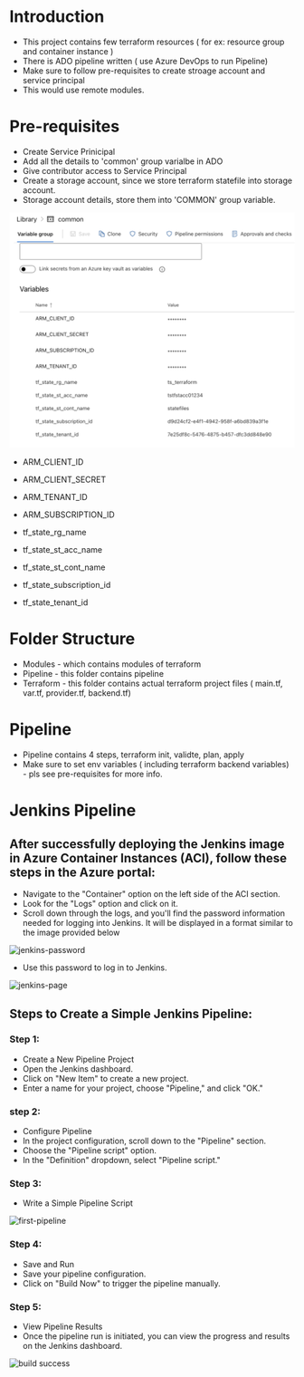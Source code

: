 # Introduction

- This project contains few terraform resources ( for ex: resource group and container instance )
- There is ADO pipeline written ( use Azure DevOps to run Pipeline)
- Make sure to follow pre-requisites to create stroage account and service principal
- This would use remote modules.

# Pre-requisites
 - Create Service Prinicipal
 - Add all the details to 'common' group varialbe in ADO
 - Give contributor access to Service Principal
 - Create a storage account, since we store terraform statefile into storage account.
 - Storage account details, store them into 'COMMON' group variable.

  ![Common](./img/common.png)

 * ARM_CLIENT_ID
 * ARM_CLIENT_SECRET
 * ARM_TENANT_ID
 * ARM_SUBSCRIPTION_ID

 * tf_state_rg_name
 * tf_state_st_acc_name
 * tf_state_st_cont_name
 * tf_state_subscription_id
 * tf_state_tenant_id

# Folder Structure
- Modules - which contains modules of terraform
- Pipeline - this folder contains pipeline
- Terraform - this folder contains actual terraform project files ( main.tf, var.tf, provider.tf, backend.tf)

# Pipeline
- Pipeline contains 4 steps, terraform init, validte, plan, apply 
- Make sure to set env variables ( including terraform backend variables) - pls see pre-requisites for more info.

# Jenkins Pipeline

## After successfully deploying the Jenkins image in Azure Container Instances (ACI), follow these steps in the Azure portal:

- Navigate to the "Container" option on the left side of the ACI section.
- Look for the "Logs" option and click on it.
- Scroll down through the logs, and you'll find the password information needed for logging into Jenkins. It will be displayed in a format similar to the image 
  provided below

![jenkins-password](https://github.com/techslateramu/ado-infra-jenkins/assets/123730077/31feb533-a166-4906-a75e-6848587c058c)

- Use this password to log in to Jenkins.

![jenkins-page](https://github.com/techslateramu/ado-infra-jenkins/assets/123730077/5b42bfc9-9ca9-4470-a279-0ebc35a608f5)

## Steps to Create a Simple Jenkins Pipeline:
### Step 1:
-  Create a New Pipeline Project
-  Open the Jenkins dashboard.
-  Click on "New Item" to create a new project.
-  Enter a name for your project, choose "Pipeline," and click "OK."
 ### step 2: 
- Configure Pipeline
- In the project configuration, scroll down to the "Pipeline" section.
- Choose the "Pipeline script" option.
- In the "Definition" dropdown, select "Pipeline script."

### Step 3: 
- Write a Simple Pipeline Script

![first-pipeline](https://github.com/techslateramu/ado-infra-jenkins/assets/123730077/65d709c9-2327-457e-b891-236c21b5fa30)

### Step 4: 
- Save and Run
- Save your pipeline configuration.
- Click on "Build Now" to trigger the pipeline manually.

### Step 5: 
- View Pipeline Results
- Once the pipeline run is initiated, you can view the progress and results on the Jenkins dashboard.

![build success](https://github.com/techslateramu/ado-infra-jenkins/assets/123730077/2e299daa-6eef-4211-8f41-73b149a60580)





